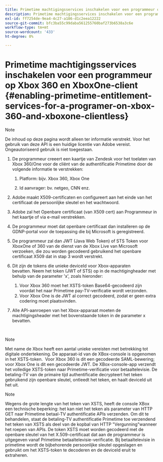 ```yaml
---
title: Primetime machtigingsservices inschakelen voor een programmeur op Xbox 360 en XboxOne-client
description: Primetime machtigingsservices inschakelen voor een programmeur op Xbox 360 en XboxOne-client
exl-id: ff7254de-9ea4-4c27-a186-d1c2eea12222
source-git-commit: bfc3ba55c99daba561255760baf273b6538a3c6e
workflow-type: tm+mt
source-wordcount: '433'
ht-degree: 0%

---
```


# Primetime machtigingsservices inschakelen voor een programmeur op Xbox 360 en XboxOne-client {#enabling-primetime-entitlement-services-for-a-programer-on-xbox-360-and-xboxone-clientless}

>[!NOTE]
>
>De inhoud op deze pagina wordt alleen ter informatie verstrekt. Voor het gebruik van deze API is een huidige licentie van Adobe vereist. Ongeautoriseerd gebruik is niet toegestaan.




1. De programmeur creeert een kaartje van Zendesk voor het toelaten van Xbox 360/One voor de cliënt van de authentificatie Primetime door de volgende informatie te verstrekken:

   1. Platform: bijv. Xbox 360, Xbox One

   1. Id aanvrager: bv. netgeo, CNN enz.

1. Adobe maakt X509-certificaten en configureert aan het einde van het certificaat de persoonlijke sleutel en het wachtwoord.

1. Adobe zal het Openbare certificaat (van X509 cert) aan Programmeur in het kaartje of via e-mail verstrekken.

1. De programmeur moet dat openbare certificaat dan installeren op de GDNP-portal voor de toepassing die bij Microsoft is geregistreerd.

1. De programmeur zal dan JWT (Java Web Token) of STS Token voor XboxOne of 360 van de dienst van de Xbox Live van Microsoft verzoeken, die zou worden gecodeerd gebruikend het openbare certificaat X509 dat in stap 3 wordt verstrekt.

1. Dit zijn de tokens die unieke deviceId voor Xbox-apparaten bevatten. Neem het token (JWT of STS) op in de machtigingheader met behulp van de parameter &#39;x&#39;, zoals hieronder:

   1. Voor Xbox 360 moet het XSTS-token Base64-gecodeerd zijn voordat het naar Primetime pay-TV-verificatie wordt verzonden.
   1. Voor Xbox One is de JWT al correct gecodeerd, zodat er geen extra codering moet plaatsvinden. 

1. Alle API-aanroepen van het Xbox-apparaat moeten de machtigingsheader met het bovenstaande token in de parameter x bevatten.

 

>[!NOTE]
>
>Met name de Xbox heeft een aantal unieke vereisten met betrekking tot digitale ondertekening. De apparaat-id van de XBox-console is opgenomen in het XSTS-token.  Voor Xbox 360 is dit een gecodeerde SAML-bewering; voor Xbox One is dit een gecodeerde JWT. De XBox-console-app verzendt het volledige XSTS-token naar Primetime-verificatie voor betaaltelevisie. De betaling-TV van de primaire tijd authentificatie decrypteert het teken gebruikend zijn openbare sleutel, ontleedt het teken, en haalt deviceId uit het uit.

>[!NOTE]
>
>Wegens de grote lengte van het teken van XSTS, heeft de console XBox een technische beperking: het kan niet het teken als parameter van HTTP GET naar Primetime betaal-TV authentificatie APIs verzenden. Om dit te behandelen, staat de betaling-TV authentificatie Primetime toe verzendend het teken van XSTS als deel van de kopbal van HTTP &quot;Vergunning&quot;wanneer het roepen van APIs. De token XSTS moet worden gecodeerd met de openbare sleutel van het X.509-certificaat dat aan de programmeur is uitgegeven vanaf Primetime betaaltelevisie-verificatie. Bij betaaltelevisie in primetime wordt de bijbehorende persoonlijke sleutel opgeslagen en gebruikt om het XSTS-token te decoderen en de deviceId eruit te extraheren.
